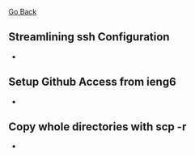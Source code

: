 [Go Back](https://bridgettezagrebin.github.io/cse15l-lab-reports/)

## Streamlining ssh Configuration
* 

## Setup Github Access from ieng6
*

## Copy whole directories with scp -r
*
